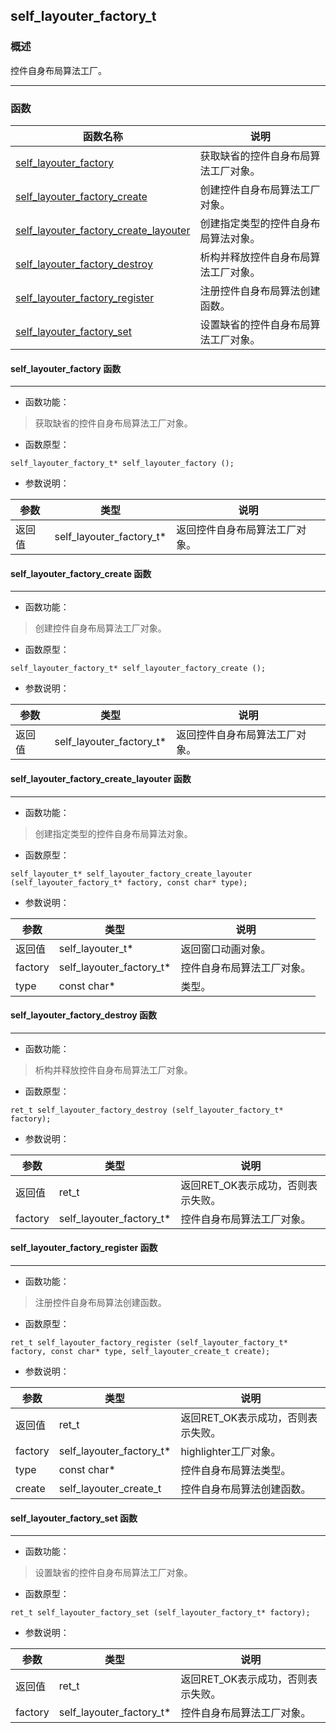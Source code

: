 ## self\_layouter\_factory\_t
### 概述
 控件自身布局算法工厂。


----------------------------------
### 函数
<p id="self_layouter_factory_t_methods">

| 函数名称 | 说明 | 
| -------- | ------------ | 
| <a href="#self_layouter_factory_t_self_layouter_factory">self\_layouter\_factory</a> | 获取缺省的控件自身布局算法工厂对象。 |
| <a href="#self_layouter_factory_t_self_layouter_factory_create">self\_layouter\_factory\_create</a> | 创建控件自身布局算法工厂对象。 |
| <a href="#self_layouter_factory_t_self_layouter_factory_create_layouter">self\_layouter\_factory\_create\_layouter</a> | 创建指定类型的控件自身布局算法对象。 |
| <a href="#self_layouter_factory_t_self_layouter_factory_destroy">self\_layouter\_factory\_destroy</a> | 析构并释放控件自身布局算法工厂对象。 |
| <a href="#self_layouter_factory_t_self_layouter_factory_register">self\_layouter\_factory\_register</a> | 注册控件自身布局算法创建函数。 |
| <a href="#self_layouter_factory_t_self_layouter_factory_set">self\_layouter\_factory\_set</a> | 设置缺省的控件自身布局算法工厂对象。 |
#### self\_layouter\_factory 函数
-----------------------

* 函数功能：

> <p id="self_layouter_factory_t_self_layouter_factory"> 获取缺省的控件自身布局算法工厂对象。


* 函数原型：

```
self_layouter_factory_t* self_layouter_factory ();
```

* 参数说明：

| 参数 | 类型 | 说明 |
| -------- | ----- | --------- |
| 返回值 | self\_layouter\_factory\_t* | 返回控件自身布局算法工厂对象。 |
#### self\_layouter\_factory\_create 函数
-----------------------

* 函数功能：

> <p id="self_layouter_factory_t_self_layouter_factory_create"> 创建控件自身布局算法工厂对象。



* 函数原型：

```
self_layouter_factory_t* self_layouter_factory_create ();
```

* 参数说明：

| 参数 | 类型 | 说明 |
| -------- | ----- | --------- |
| 返回值 | self\_layouter\_factory\_t* | 返回控件自身布局算法工厂对象。 |
#### self\_layouter\_factory\_create\_layouter 函数
-----------------------

* 函数功能：

> <p id="self_layouter_factory_t_self_layouter_factory_create_layouter"> 创建指定类型的控件自身布局算法对象。



* 函数原型：

```
self_layouter_t* self_layouter_factory_create_layouter (self_layouter_factory_t* factory, const char* type);
```

* 参数说明：

| 参数 | 类型 | 说明 |
| -------- | ----- | --------- |
| 返回值 | self\_layouter\_t* | 返回窗口动画对象。 |
| factory | self\_layouter\_factory\_t* | 控件自身布局算法工厂对象。 |
| type | const char* | 类型。 |
#### self\_layouter\_factory\_destroy 函数
-----------------------

* 函数功能：

> <p id="self_layouter_factory_t_self_layouter_factory_destroy"> 析构并释放控件自身布局算法工厂对象。



* 函数原型：

```
ret_t self_layouter_factory_destroy (self_layouter_factory_t* factory);
```

* 参数说明：

| 参数 | 类型 | 说明 |
| -------- | ----- | --------- |
| 返回值 | ret\_t | 返回RET\_OK表示成功，否则表示失败。 |
| factory | self\_layouter\_factory\_t* | 控件自身布局算法工厂对象。 |
#### self\_layouter\_factory\_register 函数
-----------------------

* 函数功能：

> <p id="self_layouter_factory_t_self_layouter_factory_register"> 注册控件自身布局算法创建函数。



* 函数原型：

```
ret_t self_layouter_factory_register (self_layouter_factory_t* factory, const char* type, self_layouter_create_t create);
```

* 参数说明：

| 参数 | 类型 | 说明 |
| -------- | ----- | --------- |
| 返回值 | ret\_t | 返回RET\_OK表示成功，否则表示失败。 |
| factory | self\_layouter\_factory\_t* | highlighter工厂对象。 |
| type | const char* | 控件自身布局算法类型。 |
| create | self\_layouter\_create\_t | 控件自身布局算法创建函数。 |
#### self\_layouter\_factory\_set 函数
-----------------------

* 函数功能：

> <p id="self_layouter_factory_t_self_layouter_factory_set"> 设置缺省的控件自身布局算法工厂对象。



* 函数原型：

```
ret_t self_layouter_factory_set (self_layouter_factory_t* factory);
```

* 参数说明：

| 参数 | 类型 | 说明 |
| -------- | ----- | --------- |
| 返回值 | ret\_t | 返回RET\_OK表示成功，否则表示失败。 |
| factory | self\_layouter\_factory\_t* | 控件自身布局算法工厂对象。 |
